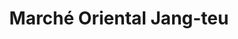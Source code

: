 ---
title: "Marché Oriental Jang-teu"
url: /montreal/marche-oriental-jang-teu/
shop: supermarket
---